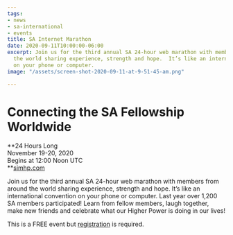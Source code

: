 ```yaml
---
tags:
- news
- sa-international
- events
title: SA Internet Marathon
date: 2020-09-11T10:00:00-06:00
excerpt: Join us for the third annual SA 24-hour web marathon with members from around
  the world sharing experience, strength and hope.  It’s like an international convention
  on your phone or computer.
image: "/assets/screen-shot-2020-09-11-at-9-51-45-am.png"

---
```

# Connecting the SA Fellowship Worldwide 

**24 Hours Long  
November 19-20, 2020  
Begins at 12:00 Noon UTC  
**[simhp.com](https://simhp.com/ "https://simhp.com/")

Join us for the third annual SA 24-hour web marathon with members from around the world sharing experience, strength and hope.  It’s like an international convention on your phone or computer. Last year over 1,200 SA members participated! Learn from fellow members, laugh together, make new friends and celebrate what our Higher Power is doing in our lives!

This is a FREE event but [registration](http://simhp.com/register-for-sim/) is required.